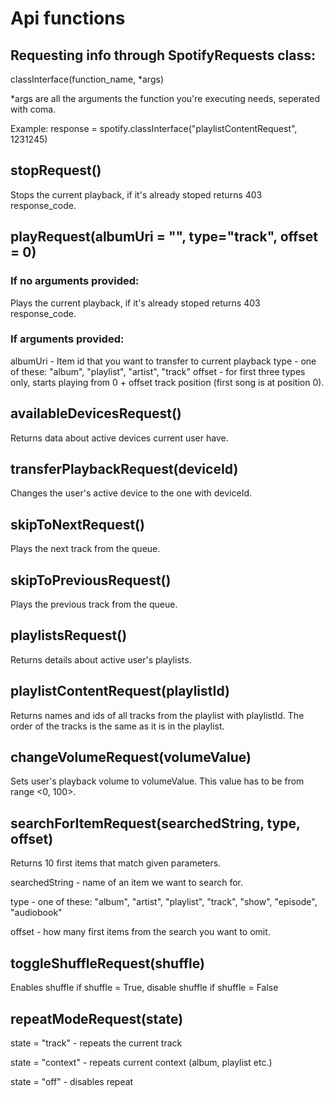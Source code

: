 # Api functions

## Requesting info through SpotifyRequests class:
classInterface(function_name, *args)

*args are all the arguments the function you're executing needs, seperated with coma.

Example: response = spotify.classInterface("playlistContentRequest", 1231245)

## stopRequest()

Stops the current playback, if it's already stoped returns 403 response_code.

## playRequest(albumUri = "", type="track", offset = 0)
### If no arguments provided:
Plays the current playback, if it's already stoped returns 403 response_code.
### If arguments provided:
albumUri - Item id that you want to transfer to current playback
type - one of these: "album", "playlist", "artist", "track"
offset - for first three types only, starts playing from 0 + offset track position (first song is at position 0).

## availableDevicesRequest()

Returns data about active devices current user have.

## transferPlaybackRequest(deviceId)

Changes the user's active device to the one with deviceId.

## skipToNextRequest()

Plays the next track from the queue.

## skipToPreviousRequest()

Plays the previous track from the queue.

## playlistsRequest()

Returns details about active user's playlists.

## playlistContentRequest(playlistId)

Returns names and ids of all tracks from the playlist with playlistId. The order of the tracks is the same as it is in the playlist.

## changeVolumeRequest(volumeValue)

Sets user's playback volume to volumeValue. This value has to be from range <0, 100>.

## searchForItemRequest(searchedString, type, offset)

Returns 10 first items that match given parameters.

searchedString - name of an item we want to search for.

type - one of these: "album", "artist", "playlist", "track", "show", "episode", "audiobook"

offset - how many first items from the search you want to omit.

## toggleShuffleRequest(shuffle)

Enables shuffle if shuffle = True, disable shuffle if shuffle = False

## repeatModeRequest(state)

state = "track" - repeats the current track

state = "context" - repeats current context (album, playlist etc.)

state = "off" - disables repeat





